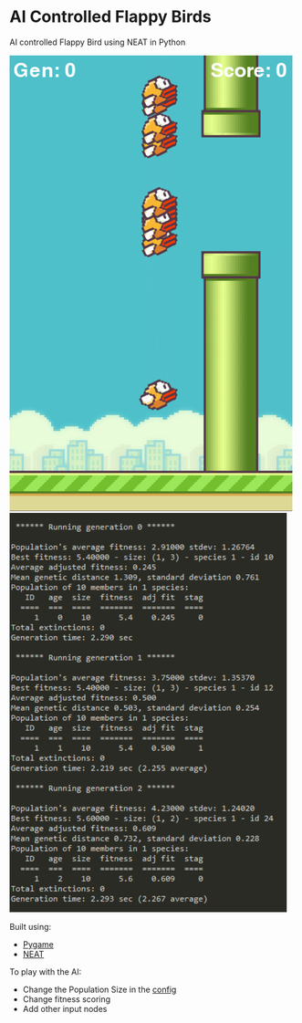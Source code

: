 # AI Controlled Flappy Birds
AI controlled Flappy Bird using NEAT in Python

<img src="github/bird.png" height = "800"> <img src="github/stats.PNG" height = "700">

Built using:
- [Pygame](https://www.pygame.org/docs/)
- [NEAT](https://neat-python.readthedocs.io/en/latest/)

To play with the AI:
- Change the Population Size in the [config](https://github.com/UVE-R/Flappy-Bird-AI/blob/main/config-feedforward.txt)
- Change fitness scoring
- Add other input nodes
